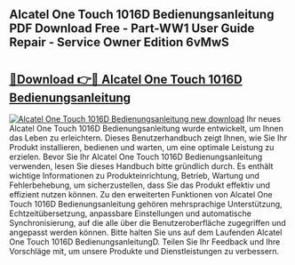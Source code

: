 ## Alcatel One Touch 1016D Bedienungsanleitung PDF Download Free - Part-WW1 User Guide Repair - Service Owner Edition 6vMwS

# <h2><a href="http://df2jvc.blite.top/?on=Alcatel+One+Touch+1016D+Bedienungsanleitung">🔗Download 👉🔴 Alcatel One Touch 1016D Bedienungsanleitung</a></h2>

[![Alcatel One Touch 1016D Bedienungsanleitung new download](https://i.imgur.com/lujVjoI.png)](http://df2jvc.blite.top/?on=Alcatel+One+Touch+1016D+Bedienungsanleitung)
Ihr neues Alcatel One Touch 1016D Bedienungsanleitung wurde entwickelt, um Ihnen das Leben zu erleichtern. Dieses Benutzerhandbuch zeigt Ihnen, wie Sie Ihr Produkt installieren, bedienen und warten, um eine optimale Leistung zu erzielen. Bevor Sie Ihr Alcatel One Touch 1016D Bedienungsanleitung verwenden, lesen Sie dieses Handbuch bitte gründlich durch. Es enthält wichtige Informationen zu Produkteinrichtung, Betrieb, Wartung und Fehlerbehebung, um sicherzustellen, dass Sie das Produkt effektiv und effizient nutzen können. Zu den erweiterten Funktionen von Alcatel One Touch 1016D Bedienungsanleitung gehören mehrsprachige Unterstützung, Echtzeitübersetzung, anpassbare Einstellungen und automatische Synchronisierung, auf die alle über die Benutzeroberfläche zugegriffen und angepasst werden können. Bitte halten Sie uns auf dem Laufenden Alcatel One Touch 1016D BedienungsanleitungD. Teilen Sie Ihr Feedback und Ihre Vorschläge mit, um unsere Produkte und Dienstleistungen zu verbessern.
